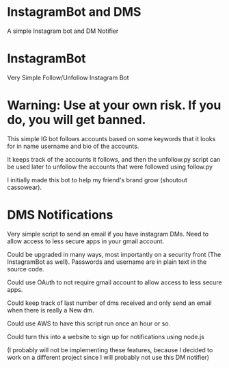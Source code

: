 # InstagramBot and DMS
A simple Instagram bot and DM Notifier

# InstagramBot
Very Simple Follow/Unfollow Instagram Bot

# Warning: Use at your own risk. If you do, you will get banned.

This simple IG bot follows accounts based on some keywords that it looks for in name username and bio of the accounts. 

It keeps track of the accounts it follows, and then the unfollow.py script can be used later to unfollow the accounts that were followed using follow.py

I initially made this bot to help my friend's brand grow (shoutout cassowear).

# DMS Notifications

Very simple script to send an email if you have instagram DMs. Need to allow access to less secure apps in your gmail account.

Could be upgraded in many ways, most importantly on a security front (The InstagramBot as well). Passwords and username are in plain text in the source code.

Could use OAuth to not require gmail account to allow access to less secure apps. 

Could keep track of last number of dms received and only send an email when there is really a New dm.

Could use AWS to have this script run once an hour or so.

Could turn this into a website to sign up for notifications using node.js

(I probably will not be implementing these features, because I decided to work on a different project since I will probably not use this DM notifier)


